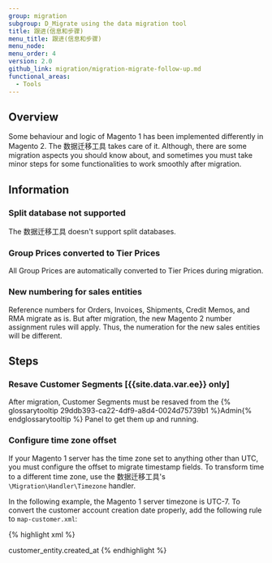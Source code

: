 ```yaml
---
group: migration
subgroup: D_Migrate using the data migration tool
title: 跟进(信息和步骤)
menu_title: 跟进(信息和步骤)
menu_node:
menu_order: 4
version: 2.0
github_link: migration/migration-migrate-follow-up.md
functional_areas:
  - Tools
---
```


## Overview

Some behaviour and logic of Magento 1 has been implemented differently in Magento 2. The 数据迁移工具 takes care of it. Although, there are some migration aspects you should know about, and sometimes you must take minor steps for some functionalities to work smoothly after migration.

## Information

### Split database not supported

The 数据迁移工具 doesn't support split databases.

### Group Prices converted to Tier Prices

All Group Prices are automatically converted to Tier Prices during migration.

### New numbering for sales entities

Reference numbers for Orders, Invoices, Shipments, Credit Memos, and RMA migrate as is. But after migration, the new Magento 2 number assignment rules will apply. Thus, the numeration for the new sales entities will be different.

## Steps

### Resave Customer Segments [{{site.data.var.ee}} only]

After migration, Customer Segments must be resaved from the {% glossarytooltip 29ddb393-ca22-4df9-a8d4-0024d75739b1 %}Admin{% endglossarytooltip %} Panel to get them up and running.

### Configure time zone offset

If your Magento 1 server has the time zone set to anything other than UTC, you must configure the offset to migrate timestamp fields. To transform time to a different time zone, use the 数据迁移工具's `\Migration\Handler\Timezone` handler.

In the following example, the Magento 1 server timezone is UTC-7. To convert the customer account creation date properly, add the following rule to `map-customer.xml`:

{% highlight xml %}
<?xml version="1.0" encoding="UTF-8"?>
<map xmlns:xs="http://www.w3.org/2001/XMLSchema-instance" xs:noNamespaceSchemaLocation="../map.xsd">
  <!--...-->
  <destination>
      <field_rules>
          <!--...-->
          <transform>
              <field>customer_entity.created_at</field>
              <handler class="\Migration\Handler\Timezone">
                  <param name="offset" value="-7" />
              </handler>
          </transform>
      </field_rules>
  </destination>
</map>
{% endhighlight %}
